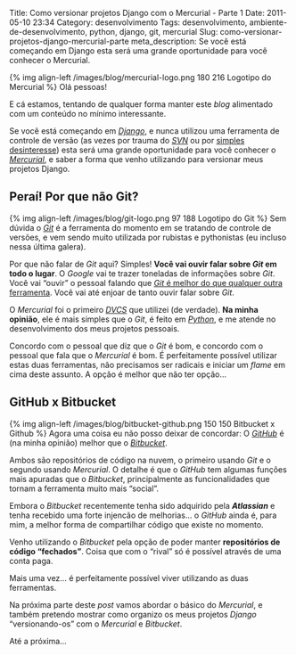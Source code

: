 Title: Como versionar projetos Django com o Mercurial - Parte 1
Date: 2011-05-10 23:34
Category: desenvolvimento
Tags: desenvolvimento, ambiente-de-desenvolvimento, python, django, git, mercurial
Slug: como-versionar-projetos-django-mercurial-parte
meta_description: Se você está começando em Django esta será uma grande oportunidade para você conhecer o Mercurial.


{% img align-left /images/blog/mercurial-logo.png 180 216 Logotipo do Mercurial %}
Olá pessoas!

E cá estamos, tentando de qualquer forma manter este *blog* alimentado
com um conteúdo no mínimo interessante.

Se você está começando em [*Django*][], e nunca utilizou uma ferramenta
de controle de versão (as vezes por trauma do [*SVN*][] ou por [simples
desinteresse][]) esta será uma grande oportunidade para você conhecer o
[*Mercurial*][], e saber a forma que venho utilizando para versionar
meus projetos Django.

<!-- PELICAN_END_SUMMARY -->


Peraí! Por que não Git?
-----------------------

{% img align-left /images/blog/git-logo.png 97 188 Logotipo do Git %}
Sem dúvida o [*Git*][] é a ferramenta do momento em
se tratando de controle de versões, e vem sendo muito utilizada por
rubistas e pythonistas (eu incluso nessa última galera).

Por que não falar de *Git* aqui? Simples! **Você vai ouvir falar sobre
*Git* em todo o lugar**. O *Google* vai te trazer toneladas de
informações sobre *Git*. Você vai “ouvir” o pessoal falando que [*Git* é melhor do que qualquer outra ferramenta][].
Você vai até enjoar de tanto ouvir falar sobre *Git*.

O *Mercurial* foi o primeiro [*DVCS*][] que utilizei (de verdade). **Na
minha opinião**, ele é mais simples que o *Git*, é feito em
[*Python*][], e me atende no desenvolvimento dos meus projetos pessoais.

Concordo com o pessoal que diz que o *Git* é bom, e concordo com o
pessoal que fala que o *Mercurial* é bom. É perfeitamente possível
utilizar estas duas ferramentas, não precisamos ser radicais e iniciar
um *flame* em cima deste assunto. A opção é melhor que não ter opção…


GitHub x Bitbucket
------------------

{% img align-left /images/blog/bitbucket-github.png 150 150 Bitbucket x Github %}
Agora uma coisa eu não posso deixar de concordar: O [*GitHub*][] é (na minha opinião) melhor que o
[*Bitbucket*][].

Ambos são repositórios de código na nuvem, o primeiro usando *Git* e o
segundo usando *Mercurial*. O detalhe é que o *GitHub* tem algumas
funções mais apuradas que o *Bitbucket*, principalmente as
funcionalidades que tornam a ferramenta muito mais “social”.

Embora o *Bitbucket* recentemente tenha sido adquirido pela
***Atlassian*** e tenha recebido uma forte injencão de melhorias… o
*GitHub* ainda é, para mim, a melhor forma de compartilhar código que
existe no momento.

Venho utilizando o *Bitbucket* pela opção de poder manter **repositórios
de código “fechados”**. Coisa que com o “rival” só é possível através de
uma conta paga.

Mais uma vez… é perfeitamente possível viver utilizando as duas
ferramentas.

Na próxima parte deste *post* vamos abordar o básico do *Mercurial*, e
também pretendo mostrar como organizo os meus projetos *Django*
“versionando-os” com o *Mercurial* e *Bitbucket*.

Até a próxima…


  [*Django*]: {tag}django
    "Leia mais sobre Django"
  [*SVN*]: http://akitaonrails.com/2007/09/22/jogar-pedra-em-gato-morto-por-que-subversion-no-presta
    "Jogar Pedra em Gato Morto: por que Subversion não presta"
  [simples desinteresse]: http://pt.wikipedia.org/wiki/Sistema_de_controle_de_vers%C3%A3o
    "Wikipedia, Sistema de Controle de Versão"
  [*Mercurial*]: http://www.profissionaisti.com.br/2009/06/bitbucket-hospede-e-versione-softwares-com-mercurial/
    "Bitbucket: Hospede e versione softwares com Mercurial"
  [*Git*]: http://git-scm.com/
    "Git é a estrela do momento tratando-se de DVCS"
  [*Git* é melhor do que qualquer outra ferramenta]: http://pt.whygitisbetterthanx.com/
    "Por que Git é Melhor que X"
  [*DVCS*]: http://en.wikipedia.org/wiki/Distributed_revision_control
    "DVCS - Distributed Version Control System"
  [*Python*]: {tag}python
    "Leia mais sobre Python"
  [*GitHub*]: https://github.com/ "GitHub, Social coding"
  [*Bitbucket*]: https://bitbucket.org/
    "Alternativa com Mercurial ao GitHub"
